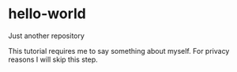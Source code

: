# hello-world
Just another repository

This tutorial requires me to say something about myself. For privacy reasons I will skip this step. 
